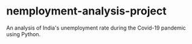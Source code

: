 # nemployment-analysis-project
An analysis of India's unemployment rate during the Covid-19 pandemic using Python.
